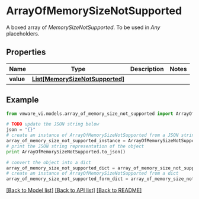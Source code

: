 # ArrayOfMemorySizeNotSupported

A boxed array of *MemorySizeNotSupported*. To be used in *Any* placeholders. 

## Properties
Name | Type | Description | Notes
------------ | ------------- | ------------- | -------------
**value** | [**List[MemorySizeNotSupported]**](MemorySizeNotSupported.md) |  | 

## Example

```python
from vmware_vi.models.array_of_memory_size_not_supported import ArrayOfMemorySizeNotSupported

# TODO update the JSON string below
json = "{}"
# create an instance of ArrayOfMemorySizeNotSupported from a JSON string
array_of_memory_size_not_supported_instance = ArrayOfMemorySizeNotSupported.from_json(json)
# print the JSON string representation of the object
print ArrayOfMemorySizeNotSupported.to_json()

# convert the object into a dict
array_of_memory_size_not_supported_dict = array_of_memory_size_not_supported_instance.to_dict()
# create an instance of ArrayOfMemorySizeNotSupported from a dict
array_of_memory_size_not_supported_form_dict = array_of_memory_size_not_supported.from_dict(array_of_memory_size_not_supported_dict)
```
[[Back to Model list]](../README.md#documentation-for-models) [[Back to API list]](../README.md#documentation-for-api-endpoints) [[Back to README]](../README.md)


